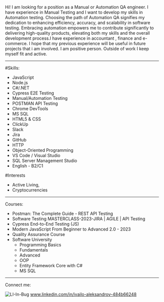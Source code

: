 Hi! I am looking for a position as a Manual or Automation QA engineer. I have experience in Manual Testing and I want to develop my skills in Automation testing. Choosing the path of Automation QA signifies my dedication to enhancing efficiency, accuracy, and scalability in software testing. Embracing automation empowers me to contribute significantly to delivering high-quality products, elevating both my skills and the overall development process.I have experience in accountant , finance and e-commerce. I hope that my previous experience will be useful in future projects that i am involved. I am positive person. Outside of work I keep myself fit and active.
- - - - - - - - - - - - - - - - - - - - - - - - - - - - - - - - - - - - - - - - - - - 
#Skills:
- JavaScript
- Node.js
- C#/.NET
- Cypress E2E Testing
- Manual/Automation Testing
- POSTMAN API Testing 
- Chrome DevTools
- MS SQL
- HTML5 & CSS
- ClickUp
- Slack
- Jira
- GitHub
- HTTP
- Object-Oriented Programming
- VS Code / Visual Studio
- SQL Server Management Studio
- English - B2/C1

#Interests 
- Active Living,
- Cryptocurrencies
- - - - - - - - - - - - - - - - - - - - - - - - - - - - - - - - - - - - - - - - - - - 
Courses:
- Postman: The Complete Guide - REST API Testing
- Software Testing MASTERCLASS-2023-JIRA | AGILE | API Testing
- Cypress End-to-End Testing (JS)
- Modern JavaScript From Beginner to Advanced 2.0 - 2023
- Quality Assurance Course
- Software University
  - Programming Basics
  - Fundamentals
  - Advanced
  - OOP
  - Entity Framework Core with C#
  - MS SQL
- - - - - - - - - - - - - - - - - - - - - - - - - - - - - - - - - - - - - - - - - - - 
Connect me:

![LI-In-Bug](https://user-images.githubusercontent.com/110155667/212267714-624bcfc0-8fb7-4839-8a82-c86c16f6c32c.png)
www.linkedin.com/in/ivailo-aleksandrov-484b66248
